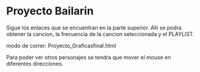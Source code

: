 # Proyecto Bailarin
Sigue los enlaces que se encuentran en la parte superior. Alli se podra obtener la cancion, la frecuencia de la cancion seleccionada y el PLAYLIST. 

modo de correr:
Proyecto_Graficasfinal.html

Para poder ver otros personajes se tendra que mover el mouse en diferentes direcciones.


